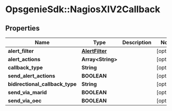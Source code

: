 # OpsgenieSdk::NagiosXIV2Callback

## Properties
Name | Type | Description | Notes
------------ | ------------- | ------------- | -------------
**alert_filter** | [**AlertFilter**](AlertFilter.md) |  | [optional] 
**alert_actions** | **Array&lt;String&gt;** |  | [optional] 
**callback_type** | **String** |  | [optional] 
**send_alert_actions** | **BOOLEAN** |  | [optional] 
**bidirectional_callback_type** | **String** |  | [optional] 
**send_via_marid** | **BOOLEAN** |  | [optional] 
**send_via_oec** | **BOOLEAN** |  | [optional] 


